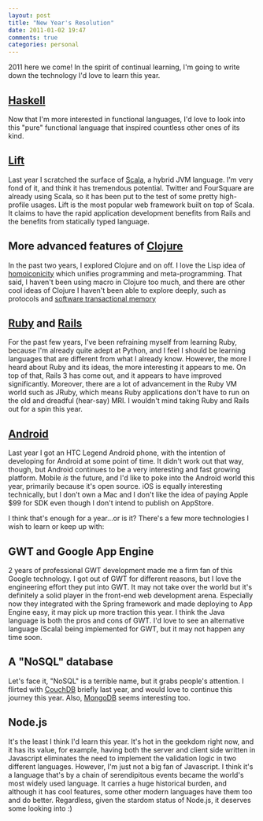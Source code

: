 ```yaml
---
layout: post
title: "New Year's Resolution"
date: 2011-01-02 19:47
comments: true
categories: personal
---
```


2011 here we come! In the spirit of continual learning, I'm going to write down the technology I'd love to learn this year.

## [Haskell](http://haskell.org")

Now that I'm more interested in functional languages, I'd love to look into this "pure" functional language that inspired countless other ones of its kind.

## [Lift](http://liftweb.net)

Last year I scratched the surface of [Scala](http://www.scala-lang.org), a hybrid JVM language. I'm very fond of it, and think it has tremendous potential. Twitter and FourSquare are already using Scala, so it has been put to the test of some pretty high-profile usages.  Lift is the most popular web framework built on top of Scala. It claims to have the rapid application development benefits from Rails and the benefits from statically typed language. 

## More advanced features of [Clojure](http://clojure.org)

In the past two years, I explored Clojure and on off. I love the Lisp idea of [homoiconicity](http://en.wikipedia.org/wiki/Homoiconicity) which unifies programming and meta-programming. That said, I haven't been using macro in Clojure too much, and there are other cool ideas of Clojure I haven't been able to explore deeply, such as protocols and [software transactional memory](http://en.wikipedia.org/wiki/Software_transactional_memory)

## [Ruby](http://www.ruby-lang.org/en/) and [Rails](http://rubyonrails.org/)

For the past few years, I've been refraining myself from learning Ruby, because I'm already quite adept at Python, and I feel I should be learning languages that are different from what I already know. However, the more I heard about Ruby and its ideas, the more interesting it appears to me. On top of that, Rails 3 has come out, and it appears to have improved significantly. Moreover, there are a lot of advancement in the Ruby VM world such as JRuby, which means Ruby applications don't have to run on the old and dreadful (hear-say) MRI. I wouldn't mind taking Ruby and Rails out for a spin this year.

## [Android](http://www.android.com/)

Last year I got an HTC Legend Android phone, with the intention of developing for Android at some point of time. It didn't work out that way, though, but Android continues to be a very interesting and fast growing platform. Mobile *is* the future, and I'd like to poke into the Android world this year, primarily because it's open source. iOS is equally interesting technically, but I don't own a Mac and I don't like the idea of paying Apple $99 for SDK even though I don't intend to publish on AppStore.

I think that's enough for a year...or is it? There's a few more technologies I wish to learn or keep up with:

## GWT and Google App Engine

2 years of professional GWT development made me a firm fan of this Google technology. I got out of GWT for different reasons, but I love the engineering effort they put into GWT. It may not take over the world but it's definitely a solid player in the front-end web development arena. Especially now they integrated with the Spring framework and made deploying to App Engine easy, it may pick up more traction this year. I think the Java language is both the pros and cons of GWT. I'd love to see an alternative language (Scala) being implemented for GWT, but it may not happen any time soon.

## A "NoSQL" database

Let's face it, "NoSQL" is a terrible name, but it grabs people's attention. I flirted with [CouchDB](http://couchdb.apache.org/) briefly last year, and would love to continue this journey this year. Also, [MongoDB](http://www.mongodb.org/) seems interesting too.

## Node.js

It's the least I think I'd learn this year. It's hot in the geekdom right now, and it has its value, for example, having both the server and client side written in Javascript eliminates the need to implement the validation logic in two different languages. However, I'm just not a big fan of Javascript. I think it's a language that's by a chain of serendipitous events became the world's most widely used language. It carries a huge historical burden, and although it has cool features, some other modern languages have them too and do better. Regardless, given the stardom status of Node.js, it deserves some looking into :)



